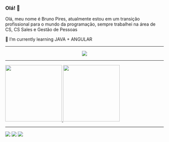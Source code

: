 ### Olá! 👋

<!--
**BruhhPires/BruhhPires** is a ✨ _special_ ✨ repository because its `README.md` (this file) appears on your GitHub profile.

Here are some ideas to get you started:

- 🔭 I’m currently working on ...
- 🌱 I’m currently learning ...
- 👯 I’m looking to collaborate on ...
- 🤔 I’m looking for help with ...
- 💬 Ask me about ...
- 📫 How to reach me: ...
- 😄 Pronouns: ...
- ⚡ Fun fact: ...
-->
<P>  Olá, meu nome é Bruno Pires, atualmente estou em um transição profissional para o mundo da programação, sempre trabalhei na área de CS, CS Sales e Gestão de Pessoas</h2>
<p> 🌱 I’m currently learning JAVA + ANGULAR</h2>

<hr>
<p align="center">
  <a href="https://skillicons.dev">
    <img src="https://skillicons.dev/icons?i=git,java,angular,javascript,css,html,github,python,mongodb,mysql" />
  </a>
</p>
<hr>

<div>
<a href="https://github.com/BruhhPires">
<img loading="lazy" height="180em" src="https://github-readme-stats.vercel.app/api/top-langs/?username=BruhhPires&layout=compact&langs_count=7&theme=vision-friendly-dark"/>
<img loading="lazy" height="180em" src="https://github-readme-stats.vercel.app/api?username=BruhhPires&show_icons=true&theme=vision-friendly-dark&include_all_commits=true&count_private=true"/>
</div>

<hr>

<div>
<a href="https://www.instagram.com/ibrunopires" target="_blank"><img loading="lazy" src="https://img.shields.io/badge/-Instagram-%23E4405F?style=for-the-badge&logo=instagram&logoColor=white" target="_blank"></a>
<a href = "brunopires.ctto@gmail.com"><img loading="lazy" src="https://img.shields.io/badge/Gmail-D14836?style=for-the-badge&logo=gmail&logoColor=white" target="_blank"></a>
<a href="https://www.linkedin.com/in/bruno-pires-046216135" target="_blank"><img loading="lazy" src="https://img.shields.io/badge/-LinkedIn-%230077B5?style=for-the-badge&logo=linkedin&logoColor=white" target="_blank"></a>   
</div>
